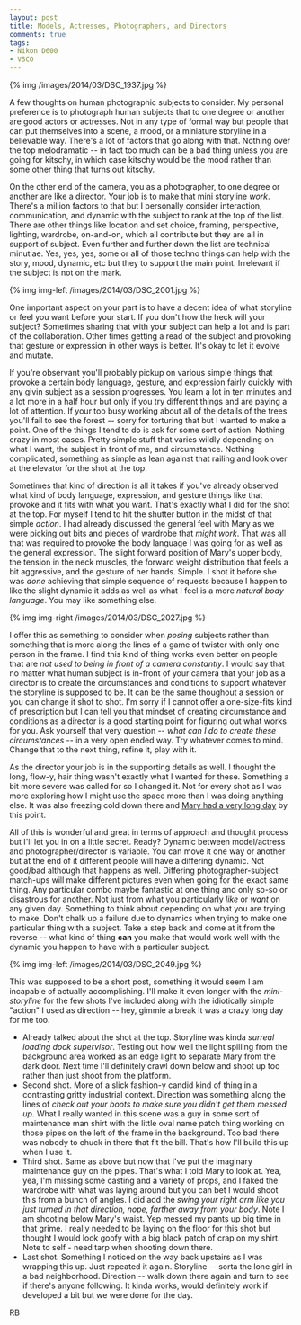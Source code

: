 ```yaml
---
layout: post
title: Models, Actresses, Photographers, and Directors
comments: true
tags:
- Nikon D600
- VSCO
---
```


{% img /images/2014/03/DSC_1937.jpg %}

A few thoughts on human photographic subjects to consider. My personal preference is to photograph human subjects that to one degree or another are good actors or actresses. Not in any type of formal way but people that can put themselves into a scene, a mood, or a miniature storyline in a believable way. There's a lot of factors that go along with that. Nothing over the top melodramatic -- in fact too much can be a bad thing unless you are going for kitschy, in which case kitschy would be the mood rather than some other thing that turns out kitschy.

On the other end of the camera, you as a photographer, to one degree or another are like a director. Your job is to make that mini storyline *work*. There's a million factors to that but I personally consider interaction, communication, and dynamic with the subject to rank at the top of the list. There are other things like location and set choice, framing, perspective, lighting, wardrobe, on-and-on, which all contribute but they are all in support of subject. Even further and further down the list are technical minutiae. Yes, yes, yes, some or all of those techno things can help with the story, mood, dynamic, etc but they to support the main point. Irrelevant if the subject is not on the mark.

<!--more-->

{% img img-left /images/2014/03/DSC_2001.jpg %}

One important aspect on your part is to have a decent idea of what storyline or feel you want before your start. If you don't how the heck will your subject? Sometimes sharing that with your subject can help a lot and is part of the collaboration. Other times getting a read of the subject and provoking that gesture or expression in other ways is better. It's okay to let it evolve and mutate.

If you're observant you'll probably pickup on various simple things that provoke a certain body language, gesture, and expression fairly quickly with any givin subject as a session progresses. You learn a lot in ten minutes and a lot more in a half hour but only if you try different things and are paying a lot of attention. If your too busy working about all of the details of the trees you'll fail to see the forest -- sorry for torturing that but I wanted to make a point. One of the things I tend to do is ask for some sort of action. Nothing crazy in most cases. Pretty simple stuff that varies wildly depending on what I want, the subject in front of me, and circumstance. Nothing complicated, something as simple as lean against that railing and look over at the elevator for the shot at the top.

Sometimes that kind of direction is all it takes if you've already observed what kind of body language, expression, and gesture things like that provoke and it fits with what you want. That's exactly what I did for the shot at the top. For myself I tend to hit the shutter button in the midst of that simple *action*. I had already discussed the general feel with Mary as we were picking out bits and pieces of wardrobe that *might work*. That was all that was required to provoke the body language I was going for as well as the general expression. The slight forward position of Mary's upper body, the tension in the neck muscles, the forward weight distribution that feels a bit aggressive, and the gesture of her hands. Simple. I shot it before she was *done* achieving that simple sequence of requests because I happen to like the slight dynamic it adds as well as what I feel is a more *natural body language*. You may like something else.

{% img img-right /images/2014/03/DSC_2027.jpg %}

I offer this as something to consider when *posing* subjects rather than something that is more along the lines of a game of twister with only one person in the frame. I find this kind of thing works even better on people that are *not used to being in front of a camera constantly*. I would say that no matter what human subject is in-front of your camera that your job as a director is to create the circumstances and conditions to support whatever the storyline is supposed to be. It can be the same thoughout a session or you can change it shot to shot. I'm sorry if I cannot offer a one-size-fits kind of prescription but I can tell you that mindset of creating circumstance and conditions as a director is a good starting point for figuring out what works for you. Ask yourself that very question -- *what can I do to create these circumstances* -- in a very open ended way. Try whatever comes to mind. Change that to the next thing, refine it, play with it.

As the director your job is in the supporting details as well. I thought the long, flow-y, hair thing wasn't exactly what I wanted for these. Something a bit more severe was called for so I changed it. Not for every shot as I was more exploring how I might use the space more than I was doing anything else. It was also freezing cold down there and [Mary had a very long day][1] by this point.

All of this is wonderful and great in terms of approach and thought process but I'll let you in on a little secret. Ready? Dynamic between model/actress and photographer/director is variable. You can move it one way or another but at the end of it different people will have a differing dynamic. Not good/bad although that happens as well. Differing photographer-subject match-ups will make different pictures even when going for the exact same thing. Any particular combo maybe fantastic at one thing and only so-so or disastrous for another. Not just from what you particularly *like* or *want* on any given day. Something to think about depending on what you are trying to make. Don't chalk up a failure due to dynamics when trying to make one particular thing with a subject. Take a step back and come at it from the reverse -- what kind of thing **can** you make that would work well with the dynamic you happen to have with a particular subject.

{% img img-left /images/2014/03/DSC_2049.jpg %}

This was supposed to be a short post, something it would seem I am incapable of actually accomplishing. I'll make it even longer with the *mini-storyline* for the few shots I've included along with the idiotically simple "action" I used as direction -- hey, gimmie a break it was a crazy long day for me too. 

- Already talked about the shot at the top. Storyline was kinda *surreal loading dock supervisor*. Testing out how well the light spilling from the background area worked as an edge light to separate Mary from the dark door. Next time I'll definitely crawl down below and shoot up too rather than just shoot from the platform.
- Second shot. More of a slick fashion-y candid kind of thing in a contrasting gritty industrial context. Direction was something along the lines of *check out your boots to make sure you didn't get them messed up*. What I really wanted in this scene was a guy in some sort of maintenance man shirt with the little oval name patch thing working on those pipes on the left of the frame in the background. Too bad there was nobody to chuck in there that fit the bill. That's how I'll build this up when I use it.
- Third shot. Same as above but now that I've put the imaginary maintenance guy on the pipes. That's what I told Mary to look at. Yea, yea, I'm missing some casting and a variety of props, and I faked the wardrobe with what was laying around but you can bet I would shoot this from a bunch of angles. I did add the *swing your right arm like you just turned in that direction, nope, farther away from your body*. Note I am shooting below Mary's waist. Yep messed my pants up big time in that grime. I really needed to be laying on the floor for this shot but thought I would look goofy with a big black patch of crap on my shirt. Note  to self - need tarp when shooting down there.
- Last shot. Something I noticed on the way back upstairs as I was wrapping this up. Just repeated it again. Storyline -- sorta the lone girl in a bad neighborhood. Direction -- walk down there again and turn to see if there's anyone following. It kinda works, would definitely work if developed a bit but we were done for the day.

RB

[1]:	http://atomiccanary.com/2014/03/crazy-busy-weekend/
